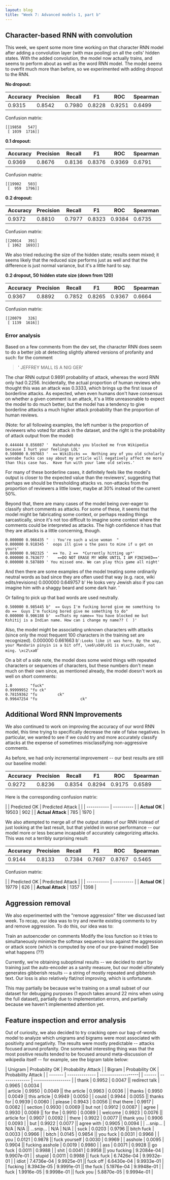 ```yaml
---
layout: blog 
title: "Week 7: Advanced models 1, part b"
---
```


## Character-based RNN with convolution
This week, we spent some more time working on that character RNN model after adding a convolution layer (with max pooling) on all the cells' hidden states. With the added convolution, the model now actually trains, and seems to perform about as well as the word RNN model. The model seems to overfit much more than before, so we experimented with adding dropout to the RNN.

**No dropout:**

| Accuracy | Precision | Recall | F1 | ROC | Spearman |
| -------- | --------- | ------ | -- | --- | -------- |
| 0.9315 | 0.8542 | 0.7980 | 0.8228 | 0.9251 | 0.6499 |

Confusion matrix:

```
[[19858   547]
 [ 1039  1716]]
```

**0.1 dropout:**

| Accuracy | Precision | Recall | F1 | ROC | Spearman |
| -------- | --------- | ------ | -- | --- | -------- |
| 0.9369 | 0.8676 | 0.8136 | 0.8376 | 0.9369 | 0.6791 |

Confusion matrix:

```
[[19902   503]
 [  959  1796]]
```

**0.2 dropout:**

| Accuracy | Precision | Recall | F1 | ROC | Spearman |
| -------- | --------- | ------ | -- | --- | -------- |
| 0.9372 | 0.8810 | 0.7977 | 0.8323 | 0.9384 | 0.6735 |

Confusion matrix:

```
[[20014   391]
 [ 1062  1693]]
```

We also tried reducing the size of the hidden state; results seem mixed; it seems likely that the reduced size performs just as well and that the difference is just normal variance, but it's a little hard to say.

**0.2 dropout, 50 hidden state size (down from 120)**

| Accuracy | Precision | Recall | F1 | ROC | Spearman |
| -------- | --------- | ------ | -- | --- | -------- |
| 0.9367 | 0.8892 | 0.7852 | 0.8265 | 0.9367 | 0.6664 |

Confusion matrix:

```
[[20079   326]
 [ 1139  1616]]
```

### Error analysis

Based on a few comments from the dev set, the character RNN does seem to do a better job at detecting slightly altered versions of profanity and such: for the comment

> ' JEFFREY MALL IS A NIG GER'

The char RNN output 0.9891 probability of attack, whereas the word RNN only had 0.2256. Incidentally, the actual proportion of human reviews who thought this was an attack was 0.3333, which brings up the first issue of borderline attacks. As expected, when even humans don't have consensus on whether a given comment is an attack, it's a little unreasonable to expect the model to do much better, but the model has a tendency to give borderline attacks a much higher attack probability than the proportion of human reviews.

(Note: for all following examples, the left number is the proportion of reviewers who voted for attack in the dataset, and the right is the probability of attack output from the model)

    0.444444 0.856087 '  Hahahahahaha you blocked me from Wikipedia because I hurt your feelings LOL'
    0.500000 0.997663 '  == WikiDicks ==  Nothing any of you old scholarly wannabe fucks can say about my article will negatively affect me more than this case has.  Have fun with your lame old selves.'

For many of these borderline cases, it definitely feels like the model's output is closer to the expected value than the reviewers', suggesting that perhaps we should be thresholding attacks vs. non-attacks from the proportion of reviewers a little lower, maybe at 30% instead of the current 50%.

Beyond that, there are many cases of the model being over-eager to classify short comments as attacks. For some of these, it seems that the model might be fabricating some context, or perhaps reading things sarcastically, since it's not too difficult to imagine some context where the comments could be interpreted as attacks. The high confidence it has that they are attacks is a little concerning, though.

    0.000000 0.966435 "  : You're such a wise woman  "
    0.000000 0.918345 '  oops ill give u the pass to mine if u get on yours'
    0.000000 0.982325 '  == Yo. 2 ==  *Currently hitting up*'
    0.000000 0.763677 '    ==DO NOT ERASE MY WORK UNTIL I AM FINISHED=='
    0.000000 0.587889 ' You missed one. We can play this game all night'

And then there are some examples of the model treating some ordinarily neutral words as bad since they are often used that way (e.g. race, wiki edits/revisions)
0.000000 0.649757 b' He looks very Jewish also if you can imagine him with a shaggy beard and some dark hair. '

Or failing to pick up that bad words are used neutrally.

    0.500000 0.985445 b"  == Guys I'm fucking bored give me something to do ==  Guys I'm fucking bored give me something to do"
    0.000000 0.906188 b'  ==Thats my name== You have blocked me but Kshitij is a Indian name. How can i change my name?? (  )'

Also, the model might be associating unknown characters with attacks (since only the most frequent 100 characters in the training set are recognized).
0.000000 0.661663 b'` :Looks like it was here. By the way, your Mandarin pinyin is a bit off, \xe6\xb0\x91 is m\xc3\xadn, not ming. \xc2\xa0 `'

On a bit of a side note, the model does some weird things with repeated characters or sequences of characters, but these numbers don't mean much on their own since, as mentioned already, the model doesn't work as well on short comments:

    1.0        "fuck"
    0.99999952 "fu ck"
    0.78159362 "fu         ck"
    0.99647254 "fu                   ck"

## Additional Word RNN Improvements

We also continued to work on improving the accuracy of our word RNN model, this time trying to specifically decrease the rate of false negatives. In particular, we wanted to see if we could try and more accurately classify attacks at the expense of sometimes misclassifying non-aggressive comments.

As before, we had only incremental improvement -- our best results are still our baseline model:

| Accuracy | Precision | Recall | F1 | ROC | Spearman |
| -------- | --------- | ------ | -- | --- | -------- |
| 0.9272 | 0.8236 | 0.8354 | 0.8294 | 0.9175 | 0.6589 |

Here is the corresponding confusion matrix:

| | Predicted OK | Predicted Attack |
| | ----------- | ---------- |
| **Actual OK** | 19503 | 902 |
| **Actual Attack** |  785 | 1970 |

We also attempted to merge all of the output states of our RNN instead of just looking at the last result, but that yielded in worse performance -- our model more or less became incapable of accurately categorizing attacks. This was not a terribly surprising result:

| Accuracy | Precision | Recall | F1 | ROC | Spearman |
| -------- | --------- | ------ | -- | --- | -------- |
| 0.9144 | 0.8133 | 0.7384 | 0.7687 | 0.8767 | 0.5465 |

Confusion matrix:

| | Predicted OK | Predicted Attack |
| | ----------- | ---------- |
| **Actual OK** | 19779 |  626 |
| **Actual Attack** | 1357 | 1398 |

## Aggression removal

We also experimented with the "remove aggression" filter we discussed last week. To recap, our idea was to try and rewrite existing comments to try and remove aggression. To do this, our idea was to:

Train an autoencoder on comments
Modify the loss function so it tries to simultaneously minimize the softmax sequence loss against the aggression or attack score (which is computed by one of our pre-trained model)
See what happens (??)

Currently, we're obtaining suboptimal results -- we decided to start by training just the auto-encoder as a sanity measure, but our model ultimately generates gibberish results -- a string of mostly repeated and gibberish text. Our loss is also relatively flat/not improving, which is unfortunate.

This may partially be because we're training on a small subset of our dataset for debugging purposes (1 epoch takes around 22 mins when using the full dataset), partially due to implementation errors, and partially because we haven't implemented attention yet.

## Feature inspection and error analysis

Out of curiosity, we also decided to try cracking open our bag-of-words model to analyze which unigrams and bigrams were most associated with positivity and negativity. The results were mostly predictable -- attacks focused around profanity. One somewhat interesting thing was that the most positive results tended to be focused around meta-discussion of wikipedia itself -- for example, see the bigram table below:

| Unigram | Probability OK | Probability Attack | | Bigram | Probability OK | Probability Attack |
| ------- | -------------- | -------------------| | ------ | -------------- | ------------------ |
| thank | 0.9952 | 0.0047 || redirect talk | 0.9965 |  0.0034 |     
| article | 0.9950 | 0.0049 || the article | 0.9963 |  0.0036 |
| thanks | 0.9950 | 0.0049 || this article | 0.9949 |  0.0050 |
| could | 0.9944 | 0.0055 || thanks for | 0.9939 |  0.0060 |
| please | 0.9943 | 0.0056 || that there | 0.9917 |  0.0082 |
| section | 0.9930 | 0.0069 || but not | 0.9912 |  0.0087 |
| agree | 0.9930 | 0.0069 || for the | 0.9910 |  0.0089 |
| welcome | 0.9923 | 0.0076 || article for | 0.9907 |  0.0092 |
| there | 0.9922 | 0.0077 || thank you | 0.9906 |  0.0093 |
| but | 0.9922 | 0.0077 || agree with | 0.9905 |  0.0094 |
| ...snip... | N/A | N/A || ...snip... | N/A | N/A |
| suck | 0.0203 | 0.9796 || bitch fuck | 0.0033 |  0.9966 |
| bitch | 0.0145 | 0.9854 || you fuck | 0.0031 |  0.9968 |
| you | 0.0121 | 0.9878 || fuck yourself | 0.0030 |  0.9969 |
| asshole | 0.0095 | 0.9904 || fucking asshole | 0.0019 |  0.9980 |
| ass | 0.0071 | 0.9928 || go fuck | 0.0011 |  0.9988 |
| shit | 0.0041 | 0.9958 || you fucking |  9.2084e-04 |   9.9907e-01 |
| stupid | 0.0011 | 0.9988 || fuck fuck |  6.7426e-04 |   9.9932e-01 |
| idiot |  7.4736e-04 |  9.9925e-01 || fuck off |  6.6430e-04 |   9.9933e-01 |
| fucking |  8.3943e-05 |  9.9991e-01 || the fuck |  5.1976e-04 |   9.9948e-01 |
| fuck |  1.9916e-05 |  9.9998e-01 || fuck you |  5.8870e-05 |   9.9994e-01 |

